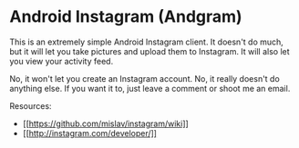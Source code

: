 Android Instagram (Andgram)
===========================

This is an extremely simple Android Instagram client. It doesn't do much, but
it will let you take pictures and upload them to Instagram. It will also let
you view your activity feed.

No, it won't let you create an Instagram account. No, it really doesn't do
anything else. If you want it to, just leave a comment or shoot me an email.

Resources:

* [[https://github.com/mislav/instagram/wiki]]
* [[http://instagram.com/developer/]]

